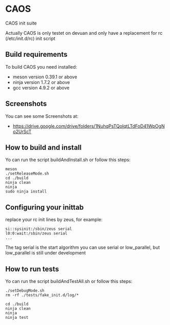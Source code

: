 # CAOS
CAOS init suite

Actually CAOS is only testet on devuan and only have a replacement for rc (/etc/init.d/rc) init script

Build requirements
-------------
To build CAOS you need installed:
  * meson version 0.39.1 or above
  * ninja version 1.7.2 or above
  * gcc version 4.9.2 or above
  
Screenshots
-------------
You can see some Screenshots at: 
 * https://drive.google.com/drive/folders/1NuhqPsTQoIqtLTdFoD41WpOgNo2UrScT
  
How to build and install
--------------------------

Yo can run the script buildAndInstall.sh or follow this steps:

    meson
    ./setReleaseMode.sh
    cd ./build
    ninja clean
    ninja
    sudo ninja install
    
Configuring your inittab
--------------------------
replace your rc init lines by zeus, for example:

    si::sysinit:/sbin/zeus serial
    l0:0:wait:/sbin/zeus serial
    ...

The tag serial is the start algorithm you can use serial or low_parallel, but low_parallel is still under development
    
How to run tests
------------------
Yo can run the script buildAndTestAll.sh or follow this steps:

    ./setDebugMode.sh
    rm -rf ./tests/fake_init.d/log/*

    cd ./build
    ninja clean
    ninja
    ninja test
